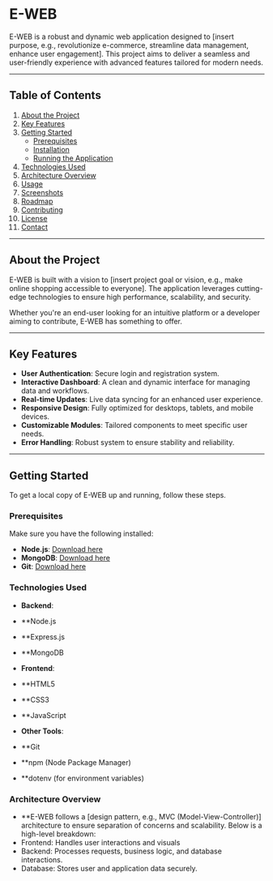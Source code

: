 # E-WEB

E-WEB is a robust and dynamic web application designed to [insert purpose, e.g., revolutionize e-commerce, streamline data management, enhance user engagement]. This project aims to deliver a seamless and user-friendly experience with advanced features tailored for modern needs.

---

## Table of Contents

1. [About the Project](#about-the-project)
2. [Key Features](#key-features)
3. [Getting Started](#getting-started)
   - [Prerequisites](#prerequisites)
   - [Installation](#installation)
   - [Running the Application](#running-the-application)
4. [Technologies Used](#technologies-used)
5. [Architecture Overview](#architecture-overview)
6. [Usage](#usage)
7. [Screenshots](#screenshots)
8. [Roadmap](#roadmap)
9. [Contributing](#contributing)
10. [License](#license)
11. [Contact](#contact)

---

## About the Project

E-WEB is built with a vision to [insert project goal or vision, e.g., make online shopping accessible to everyone]. The application leverages cutting-edge technologies to ensure high performance, scalability, and security.

Whether you're an end-user looking for an intuitive platform or a developer aiming to contribute, E-WEB has something to offer.

---

## Key Features

- **User Authentication**: Secure login and registration system.
- **Interactive Dashboard**: A clean and dynamic interface for managing data and workflows.
- **Real-time Updates**: Live data syncing for an enhanced user experience.
- **Responsive Design**: Fully optimized for desktops, tablets, and mobile devices.
- **Customizable Modules**: Tailored components to meet specific user needs.
- **Error Handling**: Robust system to ensure stability and reliability.

---

## Getting Started

To get a local copy of E-WEB up and running, follow these steps.

### Prerequisites

Make sure you have the following installed:

- **Node.js**: [Download here](https://nodejs.org/)
- **MongoDB**: [Download here](https://www.mongodb.com/try/download/community)
- **Git**: [Download here](https://git-scm.com/)

 ### Technologies Used
- **Backend**:

- **Node.js
- **Express.js
- **MongoDB
- **Frontend**:

- **HTML5
- **CSS3
- **JavaScript
- **Other Tools**:

- **Git
- **npm (Node Package Manager)
- **dotenv (for environment variables)

### Architecture Overview

- **E-WEB follows a [design pattern, e.g., MVC (Model-View-Controller)] architecture to ensure separation of concerns and scalability. Below is a high-level breakdown:
- Frontend: Handles user interactions and visuals
- Backend: Processes requests, business logic, and database interactions.
- Database: Stores user and application data securely.
